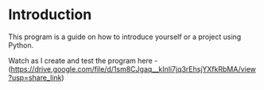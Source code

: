 # Introduction
This program is a guide on how to introduce yourself or a project using Python.

Watch as I create and test the program here - (https://drive.google.com/file/d/1sm8CJgaq__kInli7jq3rEhsjYXfkRbMA/view?usp=share_link)
